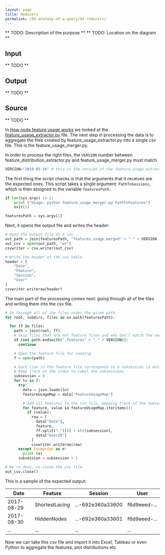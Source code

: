 ```yaml
---
layout: page
title: Reducers
permalink: /03-anatomy-of-a-query/03-reducers/
---
```


** TODO: Description of the purpose **
** TODO: Location on the diagram **

## Input

** TODO **

## Output

** TODO **


## Source

** TODO **


In [How node feature usage works](/03-anatomy-of-a-query/01-how-node-feature-usage-works/) we looked at the [feature_usage_extractor.py](https://github.com/DynamoDS/Coulomb/blob/master/SessionTools/feature_usage_extractor.py) file. The next step in processing the data is to aggregate the files created by feature_usage_extractor.py into a single csv file. This is the feature_usage_merger.py.

In order to process the right files, the `VERSION` number between feature_distribution_extractor.py and feature_usage_merger.py must match.

```python
VERSION="2018-05-16" # this is the version of the feature_usage_extractor.py script
```

The first thing the script checks is that the arguments that it receives are the expected ones. This script takes a single argument: `PathToSessions`, which is then assigned to the variable `featuresPath`.

```python
if len(sys.argv) != 2:
    print ("Usage: python feature_usage_merger.py PathToFeatures")
    exit(1)

featuresPath = sys.argv[1]
```

Next, it opens the output file and writes the header:

```python
# Open the output file as a csv
out_path = join(featuresPath, "features.usage.merged" + "." + VERSION + ".csv")
out_csv = open(out_path, "w+")
csvwriter = csv.writer(out_csv)

# Write the header of the csv table
header = [
    "Date",
    "Feature",
    "Session",
    "User"
]
csvwriter.writerow(header)
```

The main part of the processing comes next: going through all of the files and writing them into the csv file.

```python
# Go through all of the files under the given path
for root, subdirs, files in os.walk(featuresPath):

  for ff in files:
    path = join(root, ff)
    # Skip files that are not feature files and who don't match the version
    if (not path.endswith(".features" + "." + VERSION)):
      continue

    # Open the feature file for reading
    f = open(path)

    # Each line in the feature file corresponds to a subsession (a multi-day session has been split into daily subsession).
    # Keep track of the index to label the subsessions
    subsession = 0
    for ln in f:
      try:
        data = json.loads(ln)
        featureUsageMap = data["FeatureUsageMap"]

        # Add all features to the csv file, keeping track of the subsession
        for feature, value in featureUsageMap.iteritems():
          if (value):
            row = [
              data["Date"],
              feature,
              ff.split(".")[0] + str(subsession),
              data["UserID"]
            ]
            csvwriter.writerow(row)
      except Exception as e:
        print (e)
      subsession = subsession + 1

# We're done, so close the csv file.
out_csv.close()
```

This is a sample of the expected output:

Date | Feature | Session | User
--- | --- | --- | ---
2017-08-29 | ShortestLacing | ...-692e360a33600 | f6d9eeed-...
2017-08-30 | HiddenNodes | ...-692e360a33601 | f6d9eeed-...
... | ... | ... | ...

Now we can take this csv file and import it into Excel, Tableau or even Python to aggregate the features, plot distributions etc.
